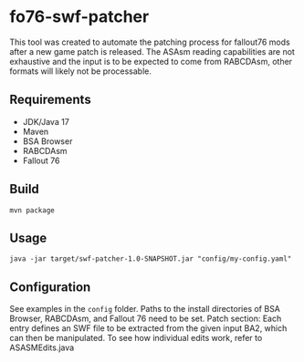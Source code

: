 fo76-swf-patcher
================

This tool was created to automate the patching process for fallout76 mods after a new game patch is released.
The ASAsm reading capabilities are not exhaustive and the input is to be expected to come from RABCDAsm, 
other formats will likely not be processable.

Requirements
------------

* JDK/Java 17
* Maven
* BSA Browser
* RABCDAsm
* Fallout 76

Build
-----

`mvn package`

Usage
-----

`java -jar target/swf-patcher-1.0-SNAPSHOT.jar "config/my-config.yaml"`

Configuration
-------------

See examples in the `config` folder.
Paths to the install directories of BSA Browser, RABCDAsm, and Fallout 76 need to be set.
Patch section: Each entry defines an SWF file to be extracted from the given input BA2,
which can then be manipulated. To see how individual edits work, refer to ASASMEdits.java